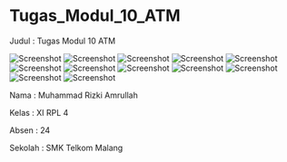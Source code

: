 # Tugas_Modul_10_ATM

Judul : Tugas Modul 10 ATM

![Screenshot](https://cloud.githubusercontent.com/assets/22188487/22854840/4dc8a9a0-f0a8-11e6-890a-950003615010.PNG)
![Screenshot](https://cloud.githubusercontent.com/assets/22188487/22854841/4dca8ffe-f0a8-11e6-8905-707a16b42481.PNG)
![Screenshot](https://cloud.githubusercontent.com/assets/22188487/22854842/4dcb4476-f0a8-11e6-86fe-5cb908085301.PNG)
![Screenshot](https://cloud.githubusercontent.com/assets/22188487/22854843/4dcc39ee-f0a8-11e6-84e4-c025f8d7a16e.PNG)
![Screenshot](https://cloud.githubusercontent.com/assets/22188487/22854845/4dce3456-f0a8-11e6-9ab5-487b2dd492d3.PNG)
![Screenshot](https://cloud.githubusercontent.com/assets/22188487/22854844/4dce1084-f0a8-11e6-9e7a-32e30807d47c.PNG)
![Screenshot](https://cloud.githubusercontent.com/assets/22188487/22854846/4dfddd1e-f0a8-11e6-831e-9bbbb6f1c287.PNG)
![Screenshot](https://cloud.githubusercontent.com/assets/22188487/22854847/4e014b98-f0a8-11e6-859e-43330a85bc85.PNG)
![Screenshot](https://cloud.githubusercontent.com/assets/22188487/22854848/4e02105a-f0a8-11e6-9758-083b8753031d.PNG)
![Screenshot](https://cloud.githubusercontent.com/assets/22188487/22854849/4e06462a-f0a8-11e6-92e0-284aee04eaa1.PNG)
![Screenshot](https://cloud.githubusercontent.com/assets/22188487/22854850/4e0a8596-f0a8-11e6-9f13-d6b1d655eba8.PNG)
![Screenshot](https://cloud.githubusercontent.com/assets/22188487/22854851/4e100ce6-f0a8-11e6-8578-ca53c90c1f94.PNG)

Nama  : Muhammad Rizki Amrullah 

Kelas : XI RPL 4

Absen : 24

Sekolah : SMK Telkom Malang
